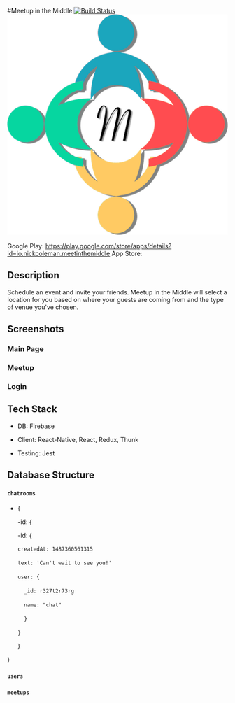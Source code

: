 #Meetup in the Middle [![Build Status](https://travis-ci.org/ThoughtfulThinkers/MeetInTheMiddle.svg?branch=master)](https://travis-ci.org/ThoughtfulThinkers/MeetInTheMiddle)
![Meetup in the Middle](/assets/images/MeetInTheMiddleLogo.png)

Google Play: https://play.google.com/store/apps/details?id=io.nickcoleman.meetinthemiddle
App Store: 

## Description

Schedule an event and invite your friends. Meetup in the Middle will select a location for you based on where your guests are coming from and the type of venue you've chosen.

## Screenshots

### Main Page

### Meetup

### Login

## Tech Stack

- DB: Firebase

- Client: React-Native, React, Redux, Thunk

- Testing: Jest

## Database Structure

#### `chatrooms`

- {

  -id: {
  
    -id: {
    
      createdAt: 1487360561315
      
      text: 'Can't wait to see you!'
      
      user: {
      
        _id: r327t2r73rg
        
        name: "chat"
        
        }
        
      }
      
   }
   
}

#### `users`


#### `meetups`

